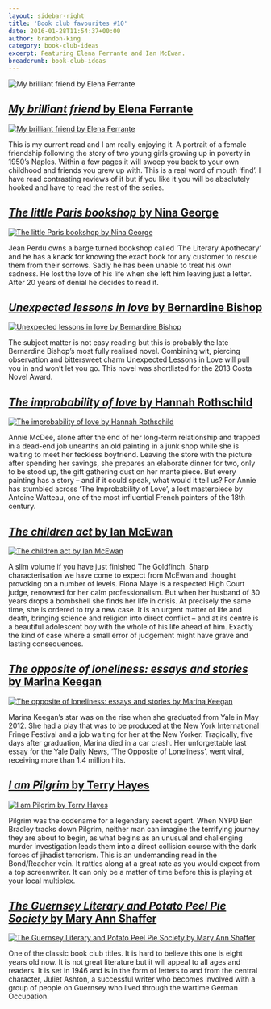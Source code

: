 ```yaml
---
layout: sidebar-right
title: 'Book club favourites #10'
date: 2016-01-28T11:54:37+00:00
author: brandon-king
category: book-club-ideas
excerpt: Featuring Elena Ferrante and Ian McEwan.
breadcrumb: book-club-ideas
---
```

![My brilliant friend by Elena Ferrante](/images/featured/featured-my-brilliant-friend.jpg)

## [<cite>My brilliant friend</cite> by Elena Ferrante](https://suffolk.spydus.co.uk/cgi-bin/spydus.exe/ENQ/OPAC/BIBENQ/14489409?QRY=CTIBIB%3C%20IRN(46364704)&QRYTEXT=My%20brilliant%20friend)

[![My brilliant friend by Elena Ferrante](/images/article/my-brilliant-friend.jpg)](https://suffolk.spydus.co.uk/cgi-bin/spydus.exe/ENQ/OPAC/BIBENQ/14489409?QRY=CTIBIB%3C%20IRN(46364704)&QRYTEXT=My%20brilliant%20friend)

This is my current read and I am really enjoying it. A portrait of a female friendship following the story of two young girls growing up in poverty in 1950’s Naples. Within a few pages it will sweep you back to your own childhood and friends you grew up with. This is a real word of mouth ‘find’. I have read contrasting reviews of it but if you like it you will be absolutely hooked and have to read the rest of the series.

## [<cite>The little Paris bookshop</cite> by Nina George](https://suffolk.spydus.co.uk/cgi-bin/spydus.exe/ENQ/OPAC/BIBENQ/14493328?QRY=CTIBIB%3C%20IRN(47618997)&QRYTEXT=The%20little%20Paris%20bookshop)

[![The little Paris bookshop by Nina George](/images/article/the-little-paris-bookshop.jpg)](https://suffolk.spydus.co.uk/cgi-bin/spydus.exe/ENQ/OPAC/BIBENQ/14493328?QRY=CTIBIB%3C%20IRN(47618997)&QRYTEXT=The%20little%20Paris%20bookshop)

Jean Perdu owns a barge turned bookshop called ‘The Literary Apothecary’ and he has a knack for knowing the exact book for any customer to rescue them from their sorrows. Sadly he has been unable to treat his own sadness. He lost the love of his life when she left him leaving just a letter. After 20 years of denial he decides to read it.

## [<cite>Unexpected lessons in love</cite> by Bernardine Bishop](https://suffolk.spydus.co.uk/cgi-bin/spydus.exe/ENQ/OPAC/BIBENQ/14496334?QRY=CTIBIB%3C%20IRN(15826606)&QRYTEXT=Unexpected%20lessons%20in%20love)

[![Unexpected lessons in love by Bernardine Bishop](/images/article/unexpected-lessons-in-love.jpg)](https://suffolk.spydus.co.uk/cgi-bin/spydus.exe/ENQ/OPAC/BIBENQ/14496334?QRY=CTIBIB%3C%20IRN(15826606)&QRYTEXT=Unexpected%20lessons%20in%20love)

The subject matter is not easy reading but this is probably the late Bernardine Bishop’s most fully realised novel. Combining wit, piercing observation and bittersweet charm Unexpected Lessons in Love will pull you in and won’t let you go. This novel was shortlisted for the 2013 Costa Novel Award.

## [<cite>The improbability of love</cite> by Hannah Rothschild](https://suffolk.spydus.co.uk/cgi-bin/spydus.exe/ENQ/OPAC/BIBENQ/14496916?QRY=CTIBIB%3C%20IRN(48742512)&QRYTEXT=The%20improbability%20of%20love)

[![The improbability of love by Hannah Rothschild](/images/article/the-improbability-of-love.jpg)](https://suffolk.spydus.co.uk/cgi-bin/spydus.exe/ENQ/OPAC/BIBENQ/14496916?QRY=CTIBIB%3C%20IRN(48742512)&QRYTEXT=The%20improbability%20of%20love)

Annie McDee, alone after the end of her long-term relationship and trapped in a dead-end job unearths an old painting in a junk shop while she is waiting to meet her feckless boyfriend. Leaving the store with the picture after spending her savings, she prepares an elaborate dinner for two, only to be stood up, the gift gathering dust on her mantelpiece. But every painting has a story &#8211; and if it could speak, what would it tell us? For Annie has stumbled across &#8216;The Improbability of Love&#8217;, a lost masterpiece by Antoine Watteau, one of the most influential French painters of the 18th century.

## [<cite>The children act</cite> by Ian McEwan](https://suffolk.spydus.co.uk/cgi-bin/spydus.exe/ENQ/OPAC/BIBENQ/14498243?QRY=CTIBIB%3C%20IRN(40360746)&QRYTEXT=The%20children%20act)

[![The children act by Ian McEwan](/images/article/the-children-act.jpg)](https://suffolk.spydus.co.uk/cgi-bin/spydus.exe/ENQ/OPAC/BIBENQ/14498243?QRY=CTIBIB%3C%20IRN(40360746)&QRYTEXT=The%20children%20act)

A slim volume if you have just finished The Goldfinch. Sharp characterisation we have come to expect from McEwan and thought provoking on a number of levels. Fiona Maye is a respected High Court judge, renowned for her calm professionalism. But when her husband of 30 years drops a bombshell she finds her life in crisis. At precisely the same time, she is ordered to try a new case. It is an urgent matter of life and death, bringing science and religion into direct conflict &#8211; and at its centre is a beautiful adolescent boy with the whole of his life ahead of him. Exactly the kind of case where a small error of judgement might have grave and lasting consequences.

## [<cite>The opposite of loneliness: essays and stories</cite> by Marina Keegan](https://suffolk.spydus.co.uk/cgi-bin/spydus.exe/ENQ/OPAC/BIBENQ/14500672?QRY=CTIBIB%3C%20IRN(40610431)&QRYTEXT=The%20opposite%20of%20loneliness%20%3A%20essays%20and%20stories)

[![The opposite of loneliness: essays and stories by Marina Keegan](/images/article/the-opposite-of-loneliness.jpg)](https://suffolk.spydus.co.uk/cgi-bin/spydus.exe/ENQ/OPAC/BIBENQ/14500672?QRY=CTIBIB%3C%20IRN(40610431)&QRYTEXT=The%20opposite%20of%20loneliness%20%3A%20essays%20and%20stories)

Marina Keegan&#8217;s star was on the rise when she graduated from Yale in May 2012. She had a play that was to be produced at the New York International Fringe Festival and a job waiting for her at the New Yorker. Tragically, five days after graduation, Marina died in a car crash. Her unforgettable last essay for the Yale Daily News, &#8216;The Opposite of Loneliness&#8217;, went viral, receiving more than 1.4 million hits.

## [<cite>I am Pilgrim</cite> by Terry Hayes](https://suffolk.spydus.co.uk/cgi-bin/spydus.exe/ENQ/OPAC/BIBENQ/14502476?QRY=CTIBIB%3C%20IRN(611207)&QRYTEXT=I%20am%20Pilgrim)

[![I am Pilgrim by Terry Hayes](/images/article/i-am-pilgrim.jpg)](https://suffolk.spydus.co.uk/cgi-bin/spydus.exe/ENQ/OPAC/BIBENQ/14502476?QRY=CTIBIB%3C%20IRN(611207)&QRYTEXT=I%20am%20Pilgrim)

Pilgrim was the codename for a legendary secret agent. When NYPD Ben Bradley tracks down Pilgrim, neither man can imagine the terrifying journey they are about to begin, as what begins as an unusual and challenging murder investigation leads them into a direct collision course with the dark forces of jihadist terrorism. This is an undemanding read in the Bond/Reacher vein. It rattles along at a great rate as you would expect from a top screenwriter. It can only be a matter of time before this is playing at your local multiplex.

## [<cite>The Guernsey Literary and Potato Peel Pie Society</cite> by Mary Ann Shaffer](https://suffolk.spydus.co.uk/cgi-bin/spydus.exe/ENQ/OPAC/BIBENQ/14503963?QRY=CTIBIB%3C%20IRN(115213)&QRYTEXT=The%20Guernsey%20Literary%20and%20Potato%20Peel%20Pie%20Society)

[![The Guernsey Literary and Potato Peel Pie Society by Mary Ann Shaffer](/images/article/the-guernsey-literary-and-potato-peel-pie-society.jpg)](https://suffolk.spydus.co.uk/cgi-bin/spydus.exe/ENQ/OPAC/BIBENQ/14503963?QRY=CTIBIB%3C%20IRN(115213)&QRYTEXT=The%20Guernsey%20Literary%20and%20Potato%20Peel%20Pie%20Society)

One of the classic book club titles. It is hard to believe this one is eight years old now. It is not great literature but it will appeal to all ages and readers. It is set in 1946 and is in the form of letters to and from the central character, Juliet Ashton, a successful writer who becomes involved with a group of people on Guernsey who lived through the wartime German Occupation.
